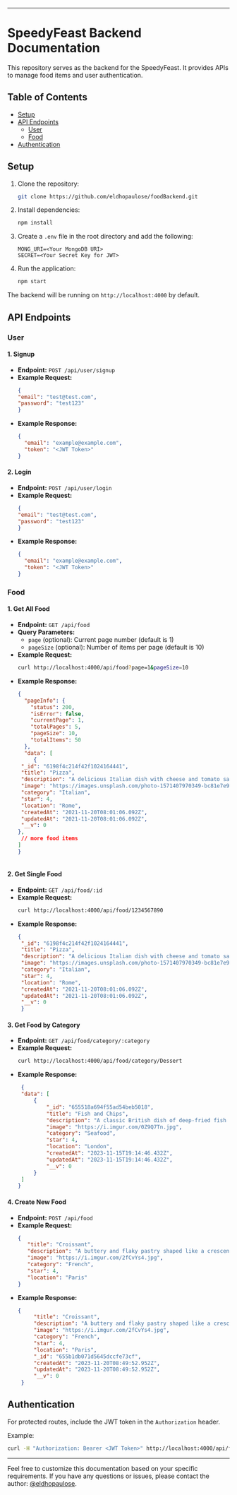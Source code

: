 

---

# SpeedyFeast Backend Documentation

This repository serves as the backend for the SpeedyFeast. It provides APIs to manage food items and user authentication.

## Table of Contents
- [Setup](#setup)
- [API Endpoints](#api-endpoints)
  - [User](#user)
  - [Food](#food)
- [Authentication](#authentication)

## Setup

1. Clone the repository:

   ```bash
   git clone https://github.com/eldhopaulose/foodBackend.git
   ```

2. Install dependencies:

   ```bash
   npm install
   ```

3. Create a `.env` file in the root directory and add the following:

   ```env
   MONG_URI=<Your MongoDB URI>
   SECRET=<Your Secret Key for JWT>
   ```

4. Run the application:

   ```bash
   npm start
   ```

The backend will be running on `http://localhost:4000` by default.

## API Endpoints

### User

#### 1. **Signup**

   - **Endpoint:** `POST /api/user/signup`
   - **Example Request:**
     ```json
     {
     "email": "test@test.com",
     "password": "test123"
     }
     ```
   - **Example Response:**
     ```json
     {
       "email": "example@example.com",
       "token": "<JWT Token>"
     }
     
     ```

#### 2. **Login**

   - **Endpoint:** `POST /api/user/login`
   - **Example Request:**
     ```json
     {
     "email": "test@test.com",
     "password": "test123"
     }
     ```
   - **Example Response:**
     ```json
     {
       "email": "example@example.com",
       "token": "<JWT Token>"
     }
     ```

### Food

#### 1. **Get All Food**

   - **Endpoint:** `GET /api/food`
   - **Query Parameters:**
     - `page` (optional): Current page number (default is 1)
     - `pageSize` (optional): Number of items per page (default is 10)
   - **Example Request:**
     ```bash
     curl http://localhost:4000/api/food?page=1&pageSize=10
     ```
   - **Example Response:**
     ```json
     {
       "pageInfo": {
         "status": 200,
         "isError": false,
         "currentPage": 1,
         "totalPages": 5,
         "pageSize": 10,
         "totalItems": 50
       },
       "data": [
          {
      "_id": "6198f4c214f42f1024164441",
      "title": "Pizza",
      "description": "A delicious Italian dish with cheese and tomato sauce",
      "image": "https://images.unsplash.com/photo-1571407970349-bc81e7e96d47",
      "category": "Italian",
      "star": 4,
      "location": "Rome",
      "createdAt": "2021-11-20T08:01:06.092Z",
      "updatedAt": "2021-11-20T08:01:06.092Z",
      "__v": 0
     },
      // more food items
     ]
     }
    
     ```

#### 2. **Get Single Food**

   - **Endpoint:** `GET /api/food/:id`
   - **Example Request:**
     ```bash
     curl http://localhost:4000/api/food/1234567890
     ```
   - **Example Response:**
     ```json
     {
      "_id": "6198f4c214f42f1024164441",
      "title": "Pizza",
      "description": "A delicious Italian dish with cheese and tomato sauce",
      "image": "https://images.unsplash.com/photo-1571407970349-bc81e7e96d47",
      "category": "Italian",
      "star": 4,
      "location": "Rome",
      "createdAt": "2021-11-20T08:01:06.092Z",
      "updatedAt": "2021-11-20T08:01:06.092Z",
      "__v": 0
      }

     ```

#### 3. **Get Food by Category**

   - **Endpoint:** `GET /api/food/category/:category`
   - **Example Request:**
     ```bash
     curl http://localhost:4000/api/food/category/Dessert
     ```
   - **Example Response:**
     ```json
      {
      "data": [
          {
              "_id": "655518a694f55ad54beb5018",
              "title": "Fish and Chips",
              "description": "A classic British dish of deep-fried fish in crispy batter, served with chunky chips and mushy peas.",
              "image": "https://i.imgur.com/0Z9Q7Tn.jpg",
              "category": "Seafood",
              "star": 4,
              "location": "London",
              "createdAt": "2023-11-15T19:14:46.432Z",
              "updatedAt": "2023-11-15T19:14:46.432Z",
              "__v": 0
          }
      ]
     }
     ```

#### 4. **Create New Food**

   - **Endpoint:** `POST /api/food`
   - **Example Request:**
     ```json
     {
        "title": "Croissant",
        "description": "A buttery and flaky pastry shaped like a crescent, often eaten for breakfast with jam or chocolate.",
        "image": "https://i.imgur.com/2fCvYs4.jpg",
        "category": "French",
        "star": 4,
        "location": "Paris"
     }
     ```
   - **Example Response:**
     ```json
     {
          "title": "Croissant",
          "description": "A buttery and flaky pastry shaped like a crescent, often eaten for breakfast with jam or chocolate.",
          "image": "https://i.imgur.com/2fCvYs4.jpg",
          "category": "French",
          "star": 4,
          "location": "Paris",
          "_id": "655b1db071d5645dccfe73cf",
          "createdAt": "2023-11-20T08:49:52.952Z",
          "updatedAt": "2023-11-20T08:49:52.952Z",
          "__v": 0
      }
     ```

## Authentication

For protected routes, include the JWT token in the `Authorization` header.

Example:

```bash
curl -H "Authorization: Bearer <JWT Token>" http://localhost:4000/api/food
```

---

Feel free to customize this documentation based on your specific requirements. If you have any questions or issues, please contact the author: [@eldhopaulose](https://github.com/eldhopaulose).
